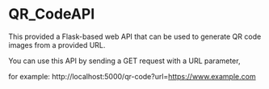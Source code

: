 # QR_CodeAPI
This provided a Flask-based web API that can be used to generate QR code images from a provided URL.                                           

You can use this API by sending a GET request with a URL parameter, 

for example:  http://localhost:5000/qr-code?url=https://www.example.com
